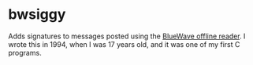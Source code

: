 # bwsiggy

Adds signatures to messages posted using the [BlueWave offline reader](http://en.wikipedia.org/wiki/Blue_Wave). I wrote this in 1994, when I was 17 years old, and it was one of my first C programs. 
